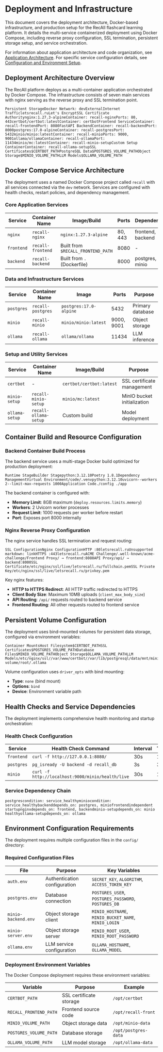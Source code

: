 # Deployment and Infrastructure

This document covers the deployment architecture, Docker-based infrastructure, and production setup for the RecAll flashcard learning platform. It details the multi-service containerized deployment using Docker Compose, including reverse proxy configuration, SSL termination, persistent storage setup, and service orchestration.

For information about application architecture and code organization, see [Application Architecture](https://deepwiki.com/FIT-2024-RecALL/recall-back/3-application-architecture). For specific service configuration details, see [Configuration and Environment Setup](https://deepwiki.com/FIT-2024-RecALL/recall-back/6-configuration-and-environment-setup).

## Deployment Architecture Overview

The RecAll platform deploys as a multi-container application orchestrated by Docker Compose. The infrastructure consists of seven main services with nginx serving as the reverse proxy and SSL termination point.

```
Persistent StorageDocker Network: devExternalInternet Trafficletsrecall.ruLet's EncryptSSL Certificate Authoritynginx:1.27.3-alpineContainer: recall-nginxPorts: 80, 443certbot/certbot:latestContainer: certbotFrontend ServiceContainer: recall-frontendPort: 8080FastAPI BackendContainer: recall-backendPort: 8000postgres:17.0-alpineContainer: recall-postgresPort: 5432minio/minio:latestContainer: recall-minioPorts: 9000, 9001ollama/ollamaContainer: recall-ollamaPort: 11434minio/mc:latestContainer: recall-minio-setupCustom Setup ContainerContainer: recall-ollama-setupSSL Certificates$CERTBOT_PATHPostgreSQL Data$POSTGRES_VOLUME_PATHObject Storage$MINIO_VOLUME_PATHLLM Models$OLLAMA_VOLUME_PATH
```

## Docker Compose Service Architecture

The deployment uses a named Docker Compose project called `recall` with all services connected via the `dev` network. Services are configured with health checks, restart policies, and dependency management.

### Core Application Services

| Service | Container Name | Image/Build | Ports | Dependencies |
| --- | --- | --- | --- | --- |
| `nginx` | `recall-nginx` | `nginx:1.27.3-alpine` | 80, 443 | frontend, backend |
| `frontend` | `recall-frontend` | Built from `$RECALL_FRONTEND_PATH` | 8080 | \- |
| `backend` | `recall-backend` | Built from `.` (Dockerfile) | 8000 | postgres, minio |

### Data and Infrastructure Services

| Service | Container Name | Image | Ports | Purpose |
| --- | --- | --- | --- | --- |
| `postgres` | `recall-postgres` | `postgres:17.0-alpine` | 5432 | Primary database |
| `minio` | `recall-minio` | `minio/minio:latest` | 9000, 9001 | Object storage |
| `ollama` | `recall-ollama` | `ollama/ollama` | 11434 | LLM inference |

### Setup and Utility Services

| Service | Container Name | Image/Build | Purpose |
| --- | --- | --- | --- |
| `certbot` | \- | `certbot/certbot:latest` | SSL certificate management |
| `minio-setup` | `recall-minio-setup` | `minio/mc:latest` | MinIO bucket initialization |
| `ollama-setup` | `recall-ollama-setup` | Custom build | Model deployment |

## Container Build and Resource Configuration

### Backend Container Build Process

The backend service uses a multi-stage Docker build optimized for production deployment:

```
Runtime StageBuilder Stagepython:3.12.10Poetry 1.8.1Dependency ManagementVirtual Environment/code/.venvpython:3.12.10uvicorn--workers 2--limit-max-requests 1000Application Code./config ./app
```

The backend container is configured with:

-   **Memory Limit**: 8GB maximum (`deploy.resources.limits.memory`)
-   **Workers**: 2 Uvicorn worker processes
-   **Request Limit**: 1000 requests per worker before restart
-   **Port**: Exposes port 8000 internally

### Nginx Reverse Proxy Configuration

The nginx service handles SSL termination and request routing:

```
SSL ConfigurationNginx ConfigurationHTTP :80letsrecall.ruUnsupported markdown: linkHTTPS :443letsrecall.ruACME Challenge/.well-known/acme-challenge/Frontend Proxy/ → frontend:8080API Proxy/api/ → backend:8000SSL Certificate/etc/nginx/ssl/live/letsrecall.ru/fullchain.pemSSL Private Key/etc/nginx/ssl/live/letsrecall.ru/privkey.pem
```

Key nginx features:

-   **HTTP to HTTPS Redirect**: All HTTP traffic redirected to HTTPS
-   **Client Body Size**: Maximum 10MB uploads (`client_max_body_size`)
-   **API Routing**: `/api/` requests routed to backend service
-   **Frontend Routing**: All other requests routed to frontend service

## Persistent Volume Configuration

The deployment uses bind-mounted volumes for persistent data storage, configured via environment variables:

```
Container MountsHost Filesystem$CERTBOT_PATHSSL Certificates$POSTGRES_VOLUME_PATHDatabase Files$MINIO_VOLUME_PATHObject Storage$OLLAMA_VOLUME_PATHLLM Models/etc/nginx/ssl//var/www/certbot//var/lib/postgresql/data/mnt/minio-volume/root/.ollama
```

Volume configuration uses `driver_opts` with bind mounting:

-   **Type**: `none` (bind mount)
-   **Options**: `bind`
-   **Device**: Environment variable path

## Health Checks and Service Dependencies

The deployment implements comprehensive health monitoring and startup orchestration:

### Health Check Configuration

| Service | Health Check Command | Interval | Timeout | Retries |
| --- | --- | --- | --- | --- |
| `frontend` | `curl -f http://127.0.0.1:8080/` | 30s | 10s | 3 |
| `postgres` | `pg_isready -U backend -d recall_db` | 3s | 3s | 5 |
| `minio` | `curl -f http://localhost:9000/minio/health/live` | 30s | 10s | 3 |

### Service Dependency Chain

```
postgrescondition: service_healthyminiocondition: service_healthybackenddepends_on: postgres, miniofrontendindependent startupnginxdepends_on: frontend, backendminio-setupdepends_on: minio healthyollama-setupdepends_on: ollama
```

## Environment Configuration Requirements

The deployment requires multiple configuration files in the `config/` directory:

### Required Configuration Files

| File | Purpose | Key Variables |
| --- | --- | --- |
| `auth.env` | Authentication configuration | `SECRET_KEY`, `ALGORITHM`, `ACCESS_TOKEN_KEY` |
| `postgres.env` | Database connection | `POSTGRES_USER`, `POSTGRES_PASSWORD`, `POSTGRES_DB` |
| `minio-backend.env` | Object storage client | `MINIO_HOSTNAME`, `MINIO_BUCKET_NAME`, `MINIO_LOGIN` |
| `minio-server.env` | Object storage server | `MINIO_ROOT_USER`, `MINIO_ROOT_PASSWORD` |
| `ollama.env` | LLM service configuration | `OLLAMA_HOSTNAME`, `OLLAMA_MODEL` |

### Deployment Environment Variables

The Docker Compose deployment requires these environment variables:

| Variable | Purpose | Example |
| --- | --- | --- |
| `CERTBOT_PATH` | SSL certificate storage | `/opt/certbot` |
| `RECALL_FRONTEND_PATH` | Frontend source code | `/opt/recall-front` |
| `MINIO_VOLUME_PATH` | Object storage data | `/opt/minio-data` |
| `POSTGRES_VOLUME_PATH` | Database storage | `/opt/postgres-data` |
| `OLLAMA_VOLUME_PATH` | LLM model storage | `/opt/ollama-data` |
